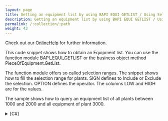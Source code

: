 ```yaml
---
layout: page
title: Getting an equipment list by using BAPI EQUI GETLIST / Using Select Ranges
description: Getting an equipment list by using BAPI EQUI GETLIST / Using Select Ranges
permalink: /:collection/:path
weight: 43
---
```


Check out our [OnlineHelp](https://help.theobald-software.com/en/) for further information.

This code snippet shows how to obtain an Equipment list. You can use the function module BAPI_EQUI_GETLIST or the business object method PieceOfEquipment.GetList.

The function module offers so called selection ranges. The snippet shows how to fill the selection range for plants. SIGN defines to Include or Exclude the selection. OPTION defines the operator. The columns LOW and HIGH are for the values.

The sample shows how to query an equipment list of all plants between 1000 and 2000 and all equipment of plant 3000.

<details>
<summary>[C#]</summary>
{% highlight csharp %}
// open connection
R3Connection con = new R3Connection("SAPServer",00,"SAPUser","Password","EN","800");
con.Open(false);
  
// Create a function object
// Alternatively the business object method
// can be created via BusinessObjectMethod businessMethod = 
//       con.CreateBapi("PieceOfEquipment", "GetList")
RFCFunction func = con.CreateFunction("BAPI_EQUI_GETLIST");
  
// The table MAINTPLANT_RA contains a selection range for plants
RFCStructure NewRow = func.Tables["MAINTPLANT_RA"].Rows.Add();
NewRow["SIGN"] = "I"; // Include
NewRow["OPTION"] = "EQ"; // Equals
NewRow["LOW"] = "3000"; // Low value -> Plant 3000
// create a scond range row
NewRow = func.Tables["MAINTPLANT_RA"].Rows.Add();
NewRow["SIGN"] = "I"; // Include
NewRow["OPTION"] = "BT"; // Between
NewRow["LOW"] = "1000"; // Low value -> Plant 1000
NewRow["HIGH"] = "2000"; // High value -> Plant 2000
  
func.Execut e();
  
// print out equipment list
Console.WriteLine("Found " + func.Tables["EQUIPMENT_LIST"].Rows.Count.ToString() + " equipment rows");
  
foreach(RFCStructure row in func.Tables["EQUIPMENT_LIST"].Rows)
{
    Console.WriteLine("EQUIPMENT / DESCRIPT: " + 
        row["EQUIPMENT"].ToString() + " / " + row["DESCRIPT"].ToString());
}
{% endhighlight %}
</details>
